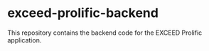 # exceed-prolific-backend

This repository contains the backend code for the EXCEED Prolific application.
